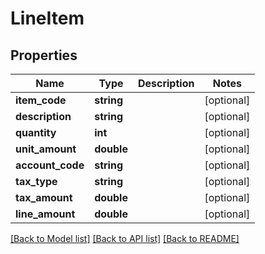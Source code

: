 # LineItem

## Properties
Name | Type | Description | Notes
------------ | ------------- | ------------- | -------------
**item_code** | **string** |  | [optional] 
**description** | **string** |  | [optional] 
**quantity** | **int** |  | [optional] 
**unit_amount** | **double** |  | [optional] 
**account_code** | **string** |  | [optional] 
**tax_type** | **string** |  | [optional] 
**tax_amount** | **double** |  | [optional] 
**line_amount** | **double** |  | [optional] 

[[Back to Model list]](../../README.md#documentation-for-models) [[Back to API list]](../../README.md#documentation-for-api-endpoints) [[Back to README]](../../README.md)

